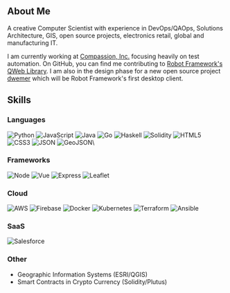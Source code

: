 ## About Me
A creative Computer Scientist with experience in DevOps/QAOps, Solutions Architecture, GIS, open source projects, electronics retail, global and manufacturing IT.

I am currently working at [Compassion, Inc.](https://compassion.com) focusing heavily on test automation. On GitHub, you can find me contributing to [Robot Framework's](https://robotframework.org) [QWeb Library](https://qweblibrary.org). I am also in the design phase for a new open source project [dwemer](https://github.com/kalyncoose/dwemer) which will be Robot Framework's first desktop client.

## Skills
### Languages
![Python](https://img.shields.io/badge/Python-FFD43B?style=for-the-badge&logo=python&logoColor=blue)
![JavaScript](https://img.shields.io/badge/JavaScript-323330?style=for-the-badge&logo=javascript&logoColor=F7DF1E)
![Java](https://img.shields.io/badge/Java-ED8B00?style=for-the-badge&logo=java&logoColor=white)
![Go](https://img.shields.io/badge/Go-00ADD8?style=for-the-badge&logo=go&logoColor=white)
![Haskell](https://img.shields.io/badge/Haskell-5D4F85?style=for-the-badge&logo=haskell&logoColor=white)
![Solidity](https://img.shields.io/badge/Solidity-e6e6e6?style=for-the-badge&logo=solidity&logoColor=black)
![HTML5](https://img.shields.io/badge/HTML5-E34F26?style=for-the-badge&logo=html5&logoColor=white)
![CSS3](https://img.shields.io/badge/CSS3-1572B6?style=for-the-badge&logo=css3&logoColor=white)
![JSON](https://img.shields.io/badge/json-5E5C5C?style=for-the-badge&logo=json&logoColor=white)
![GeoJSON](https://img.shields.io/badge/GeoJSON-5E5C5C?style=for-the-badge&logo=json&logoColor=white)\

### Frameworks
![Node](https://img.shields.io/badge/Node.js-339933?style=for-the-badge&logo=nodedotjs&logoColor=white)
![Vue](https://img.shields.io/badge/Vue.js-35495E?style=for-the-badge&logo=vuedotjs&logoColor=4FC08D)
![Express](https://img.shields.io/badge/Express.js-000000?style=for-the-badge&logo=express&logoColor=white)
![Leaflet](https://img.shields.io/badge/Leaflet-199900?style=for-the-badge&logo=Leaflet&logoColor=white)

### Cloud
![AWS](https://img.shields.io/badge/Amazon_AWS-FF9900?style=for-the-badge&logo=amazonaws&logoColor=white)
![Firebase](https://img.shields.io/badge/firebase-ffca28?style=for-the-badge&logo=firebase&logoColor=black)
![Docker](https://img.shields.io/badge/Docker-2CA5E0?style=for-the-badge&logo=docker&logoColor=white)
![Kubernetes](https://img.shields.io/badge/kubernetes-326ce5.svg?&style=for-the-badge&logo=kubernetes&logoColor=white)
![Terraform](https://img.shields.io/badge/Terraform-844fba?style=for-the-badge&logo=terraform&logoColor=white)
![Ansible](https://img.shields.io/badge/Ansible-000000?style=for-the-badge&logo=ansible&logoColor=white)

### SaaS
![Salesforce](https://img.shields.io/badge/Salesforce-00A1E0?style=for-the-badge&logo=Salesforce&logoColor=white)

### Other
- Geographic Information Systems (ESRI/QGIS)
- Smart Contracts in Crypto Currency (Solidity/Plutus)
